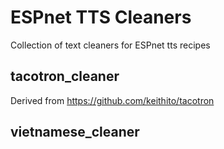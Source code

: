 # ESPnet TTS Cleaners
Collection of text cleaners for ESPnet tts recipes

## tacotron_cleaner
Derived from https://github.com/keithito/tacotron

## vietnamese_cleaner
